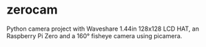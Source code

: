 # zerocam
 Python camera project with Waveshare 1.44in 128x128 LCD HAT, an Raspberry Pi Zero and a 160° fisheye camera using picamera.
